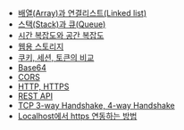 - [배열(Array)과 연결리스트(Linked list)](./배열(Array)과_연결리스트(Linked_list).md)
- [스택(Stack)과 큐(Queue)](./스택(Stack)과_큐(Queue).md)
- [시간 복잡도와 공간 복잡도](./시간_복잡도와_공간_복잡도.md)
- [웹용 스토리지](./웹용_스토리지.md)
- [쿠키, 세션, 토큰의 비교](./쿠키,_세션,_토큰의_비교.md)
- [Base64](./Base64.md)
- [CORS](./CORS.md)
- [HTTP, HTTPS](./HTTP,_HTTPS.md)
- [REST API](./REST_API.md)
- [TCP 3-way Handshake, 4-way Handshake](./TCP_3-way_Handshake,_4-way_Handshake.md)
- [Localhost에서 https 연동하는 방법](./Localhost에서_https_연동하는_방법.md)